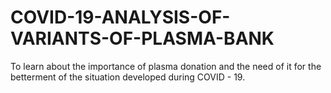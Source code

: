 # COVID-19-ANALYSIS-OF-VARIANTS-OF-PLASMA-BANK
To learn about the importance of plasma donation and the need of it for the betterment of the situation developed during COVID - 19.
